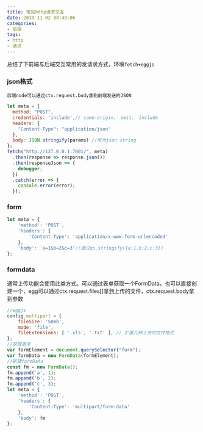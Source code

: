 ```yaml
---
title: 常见http请求交互
date: 2019-11-02 08:49:06
categories:
- 前端
tags:
- http
- 请求
---
```


总结了下前端与后端交互常用的发请求方式，环境`fetch+eggjs`
<!-- more -->
### json格式
`后端node可以通过ctx.request.body拿到前端发送的JSON`
```javascript
let meta = {
  method: "POST",
  credentials: 'include',// same-origin、 omit、 include
  headers: {
    "Content-Type": "application/json"
  },
  body: JSON.stringify(params) //传为json string
};
fetch("http://127.0.0.1:7001/", meta)
  .then(response => response.json())
  .then(responseJson => {
    debugger;
  })
  .catch(error => {
    console.error(error);
  });
```
### form
```javascript
let meta = {
    'method': 'POST',
    'headers': {
        'Content-Type': 'application/x-www-form-urlencoded'
    },
    'body': 'a=1&b=2&c=3'//通过qs.stringify({a:1,b:2,c:3})
};
```
### formdata
通常上传功能会使用此类方式。可以通过表单获取一个FormData，也可以直接创建一个，egg可以通过ctx.request.files[]拿到上传的文件，ctx.request.body拿到参数
```javascript
//eggjs
config.multipart = {
    fileSize: '50mb',
    mode: 'file',
    fileExtensions: [ '.xls', '.txt' ], // 扩展几种上传的文件格式
};
//获取表单
var formElement = document.querySelector("form");
var formData = new FormData(formElement);
//新建formData
const fm = new FormData();
fm.append('a', 1);
fm.append('b', 2);
fm.append('c', 3);
let meta = {
    'method': 'POST',
    'headers': {
        'Content-Type': 'multipart/form-data'
    },
    'body': fm
};
```